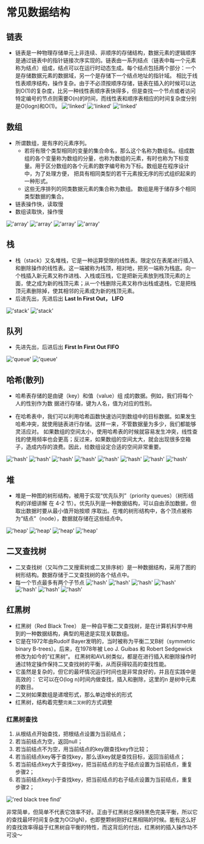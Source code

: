 # 常见数据结构

## 链表
- 链表是一种物理存储单元上非连续、非顺序的存储结构，数据元素的逻辑顺序是通过链表中的指针链接次序实现的。链表由一系列结点（链表中每一个元素称为结点）组成，结点可以在运行时动态生成。每个结点包括两个部分：一个是存储数据元素的数据域，另一个是存储下一个结点地址的指针域。 相比于线性表顺序结构，操作复杂。由于不必须按顺序存储，链表在插入的时候可以达到O(1)的复杂度，比另一种线性表顺序表快得多，但是查找一个节点或者访问特定编号的节点则需要O(n)的时间，而线性表和顺序表相应的时间复杂度分别是O(logn)和O(1)。
!['linked'](/imgs/datatype/b-26.jpg)
!['linked'](/imgs/datatype/b-27.jpg)
!['linked'](/imgs/datatype/b-28.jpg)
## 数组
- 所谓数组，是有序的元素序列。
    - 若将有限个类型相同的变量的集合命名，那么这个名称为数组名。组成数组的各个变量称为数组的分量，也称为数组的元素，有时也称为下标变量。用于区分数组的各个元素的数字编号称为下标。数组是在程序设计中，为了处理方便， 把具有相同类型的若干元素按无序的形式组织起来的一种形式。 
    - 这些无序排列的同类数据元素的集合称为数组。
  数组是用于储存多个相同类型数据的集合。
- 链表操作快，读取慢
- 数组读取快，操作慢

!['array'](/imgs/datatype/b-29.jpg)
!['array'](/imgs/datatype/b-30.jpg)
!['array'](/imgs/datatype/b-31.jpg)
!['array'](/imgs/datatype/b-32.jpg)
## 栈
- 栈（stack）又名堆栈，它是一种运算受限的线性表。限定仅在表尾进行插入和删除操作的线性表。这一端被称为栈顶，相对地，把另一端称为栈底。向一个栈插入新元素又称作进栈、入栈或压栈，它是把新元素放到栈顶元素的上面，使之成为新的栈顶元素；从一个栈删除元素又称作出栈或退栈，它是把栈顶元素删除掉，使其相邻的元素成为新的栈顶元素。
- 后进先出，先进后出 **Last In First Out， LIFO**

!['stack'](/imgs/datatype/b-33.jpg)
!['stack'](/imgs/datatype/b-34.jpg)

## 队列
- 先进先出，后进后出 **First In First Out FIFO**

!['queue'](/imgs/datatype/b-35.jpg)
!['queue'](/imgs/datatype/b-36.jpg)


## 哈希(散列)
- 哈希表存储的是由键（key）和值（value）组
成的数据。例如，我们将每个人的性别作为数
据进行存储，键为人名，值为对应的性别。

- 在哈希表中，我们可以利用哈希函数快速访问到数组中的目标数据。如果发生哈希冲突，就使用链表进行存储。这样一来，不管数据量为多少，我们都能够灵活应对。
如果数组的空间太小，使用哈希表的时候就容易发生冲突，线性查找的使用频率也会更高；反过来，如果数组的空间太大，就会出现很多空箱子，造成内存的浪费。因此，给数组设定合适的空间非常重要。

!['hash'](/imgs/datatype/b-37.jpg)
!['hash'](/imgs/datatype/b-38.jpg)
!['hash'](/imgs/datatype/b-39.jpg)
!['hash'](/imgs/datatype/b-40.jpg)
!['hash'](/imgs/datatype/b-41.jpg)
!['hash'](/imgs/datatype/b-42.jpg)
!['hash'](/imgs/datatype/b-43.jpg)
!['hash'](/imgs/datatype/b-44.jpg)

## 堆
- 堆是一种图的树形结构，被用于实现“优先队列”（priority queues）（树形结构的详细讲解
  在 4-2 节）。优先队列是一种数据结构，可以自由添加数据，但取出数据时要从最小值开始按顺
  序取出。在堆的树形结构中，各个顶点被称为“结点”（node），数据就存储在这些结点中。

!['heap'](/imgs/datatype/b-45.jpg)
!['heap'](/imgs/datatype/b-46.jpg)
!['heap'](/imgs/datatype/b-47.jpg)
!['heap'](/imgs/datatype/b-48.jpg)


## 二叉查找树
- 二叉查找树（又叫作二叉搜索树或二叉排序树）是一种数据结构，采用了图的树形结构。数据存储于二叉查找树的各个结点中。
- 每一个节点最多有两个子节点
!['hash'](/imgs/datatype/b-49.jpg)
!['hash'](/imgs/datatype/b-50.jpg)
!['hash'](/imgs/datatype/b-51.jpg)
!['hash'](/imgs/datatype/b-52.jpg)
!['hash'](/imgs/datatype/b-53.jpg)
!['hash'](/imgs/datatype/b-54.jpg)
!['hash'](/imgs/datatype/b-55.jpg)

## 红黑树
- 红黑树（Red Black Tree） 是一种自平衡二叉查找树，是在计算机科学中用到的一种数据结构，典型的用途是实现关联数组。
- 它是在1972年由Rudolf Bayer发明的，当时被称为平衡二叉B树（symmetric binary B-trees）。后来，在1978年被 Leo J. Guibas 和 Robert Sedgewick 修改为如今的“红黑树”。
  红黑树和AVL树类似，都是在进行插入和删除操作时通过特定操作保持二叉查找树的平衡，从而获得较高的查找性能。
- 它虽然是复杂的，但它的最坏情况运行时间也是非常良好的，并且在实践中是高效的： 它可以在O(log n)时间内做查找，插入和删除，这里的n 是树中元素的数目。
- 二叉树如果数组是递增形式，那么单边增长的形式
- 红黑树，结构着完整`完美二叉树`的方式调整

### 红黑树查找
1. 从根结点开始查找，把根结点设置为当前结点；
2. 若当前结点为空，返回null；
3. 若当前结点不为空，用当前结点的key跟查找key作比较；
4. 若当前结点key等于查找key，那么该key就是查找目标，返回当前结点；
5. 若当前结点key大于查找key，把当前结点的左子结点设置为当前结点，重复步骤2；
6. 若当前结点key小于查找key，把当前结点的右子结点设置为当前结点，重复步骤2；

!['red black tree find'](./imgs/red_black_tree_find.png)

非常简单，但简单不代表它效率不好。正由于红黑树总保持黑色完美平衡，所以它的查找最坏时间复杂度为O(2lgN)，也即整颗树刚好红黑相隔的时候。能有这么好的查找效率得益于红黑树自平衡的特性，而这背后的付出，红黑树的插入操作功不可没～
